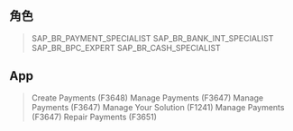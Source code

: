 ## 角色
> SAP_BR_PAYMENT_SPECIALIST
> SAP_BR_BANK_INT_SPECIALIST
> SAP_BR_BPC_EXPERT
> SAP_BR_CASH_SPECIALIST
## App
> Create Payments (F3648)
> Manage Payments (F3647)
> Manage Payments (F3647)
> Manage Your Solution (F1241)
> Manage Payments (F3647)
> Repair Payments (F3651)